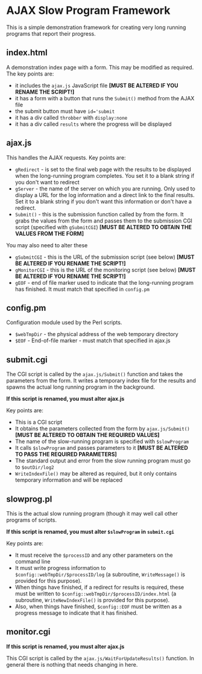 AJAX Slow Program Framework
===========================

This is a simple demonstration framework for creating very long
running programs that report their progress.

index.html
----------

A demonstration index page with a form. This may be modified as
required. The key points are:

- it includes the `ajax.js` JavaScript file 
  **[MUST BE ALTERED IF YOU RENAME THE SCRIPT!]**
- it has a form with a button that runs the `Submit()` method from the
  AJAX file
- the submit button must have `id='submit`
- it has a div called `throbber` with `display:none`
- it has a div called `results` where the progress will be displayed

ajax.js
-------

This handles the AJAX requests. Key points are:

- `gRedirect` - is set to the final web page with the results to be
   displayed when the long-running program completes. You set it to
   a blank string if you don't want to redirect
- `gServer` - the name of the server on which you are running. Only
   used to display a URL for the log information and a direct link
   to the final results. Set it to a blank string if you don't want
   this information or don't have a redirect.
- `Submit()` - this is the submission function called by from the
   form. It grabs the values from the form and passes them to the
   submission CGI script (specified with `gSubmitCGI`)
   **[MUST BE ALTERED TO OBTAIN THE VALUES FROM THE FORM]**

You may also need to alter these

- `gSubmitCGI` - this is the URL of the submission script (see below)
   **[MUST BE ALTERED IF YOU RENAME THE SCRIPT!]**
- `gMonitorCGI` - this is the URL of the monitoring script (see below)
   **[MUST BE ALTERED IF YOU RENAME THE SCRIPT!]**
- `gEOF` - end of file marker used to indicate that the long-running 
   program has finished. It must match that specified in `config.pm`

config.pm
---------

Configuration module used by the Perl scripts.

- `$webTmpDir` - the physical address of the web temporary directory
- `$EOF`       - End-of-file marker - must match that specified in
                 ajax.js

submit.cgi
----------

The CGI script is called by the `ajax.js/Submit()` function and takes
the parameters from the form. It writes a temporary index file for the
results and spawns the actual long running program in the background.

**If this script is renamed, you must alter ajax.js**

Key points are:

- This is a CGI script
- It obtains the parameters collected from the form by
  `ajax.js/Submit()` 
  **[MUST BE ALTERED TO OBTAIN THE REQUIRED VALUES]**
- The name of the slow-running program is specified with `$slowProgram`
- It calls `$slowProgram` and passes parameters to it
  **[MUST BE ALTERED TO PASS THE REQUIRED PARAMETERS]**
- The standard output and error from the slow running program must go 
  to `$outDir/log2`
- `WriteIndexFile()` may be altered as required, but it only contains
  temporary information and will be replaced

slowprog.pl
-----------

This is the actual slow running program (though it may well call other
programs of scripts. 

**If this script is renamed, you must alter `$slowProgram` in `submit.cgi`**

Key points are:

- It must receive the `$processID` and any other parameters on the
  command line
- It must write progress information to
  `$config::webTmpDir/$processID/log` (a subroutine, `WriteMessage()`
  is provided for this purpose). 
- When things have finished, if a redirect for results is required,
  these must be written to `$config::webTmpDir/$processID/index.html`
  (a subroutine, `WriteNewIndexFile()` is provided for this purpose).
- Also, when things have finished, `$config::EOF` must be written as
  a progress message to indicate that it has finished.

monitor.cgi
-----------

**If this script is renamed, you must alter ajax.js**

This CGI script is called by the `ajax.js/WaitForUpdateResults()`
function. In general there is nothing that needs changing in here.





